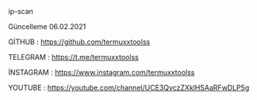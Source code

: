 ip-scan

Güncelleme 06.02.2021

GİTHUB    : https://github.com/termuxxtoolss 

TELEGRAM  : https://t.me/termuxxtoolss

İNSTAGRAM : https://www.instagram.com/termuxxtoolss

YOUTUBE   : https://youtube.com/channel/UCE3QvczZXklHSAaRFwDLP5g
